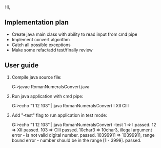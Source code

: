 Hi,


## Implementation plan

* Create java main class with ability to read input from cmd pipe
* Implement convert algorithm
* Catch all possible exceptions
* Make some refac/add test/finally review

## User guide

1. Compile java source file:

	G:>javac RomanNumeralsConvert.java

2. Run java application with cmd pipe:

	G:>echo "1 12 103" | java RomanNumeralsConvert
	I
	XII
	CIII

3. Add "-test" flag to run application in test mode:

	G:>echo "1 12 103" | java RomanNumeralsConvert -test
	1 => I passed.
	12 => XII passed.
	103 => CIII passed.
	10char3 => 10char3, illegal argument error - is not valid digital number. passed.
	10399911 => 10399911, range bound error - number should be in the range [1 - 3999]. passed.